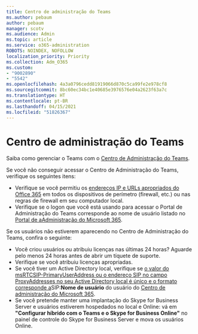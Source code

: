 ```yaml
---
title: Centro de administração do Teams
ms.author: pebaum
author: pebaum
manager: scotv
ms.audience: Admin
ms.topic: article
ms.service: o365-administration
ROBOTS: NOINDEX, NOFOLLOW
localization_priority: Priority
ms.collection: Adm_O365
ms.custom:
- "9002890"
- "5542"
ms.openlocfilehash: 4a3a0796cedd81919066d870c5ca99fe2e978cf8
ms.sourcegitcommit: 8bc60ec34bc1e40685e3976576e04a2623f63a7c
ms.translationtype: HT
ms.contentlocale: pt-BR
ms.lasthandoff: 04/15/2021
ms.locfileid: "51826367"
---
```

# <a name="teams-admin-center"></a>Centro de administração do Teams

Saiba como gerenciar o Teams com o [Centro de Administração do Teams](https://docs.microsoft.com/microsoftteams/manage-teams-skypeforbusiness-admin-center).

Se você não conseguir acessar o Centro de Administração do Teams, verifique os seguintes itens:

- Verifique se você permitiu os [endereços IP e URLs apropriados do Office 365](https://docs.microsoft.com/Office365/Enterprise/office-365-ip-web-service) em todos os dispositivos de perímetro (firewall, etc.) ou nas regras de firewall em seu computador local.
- Verifique se o logon que você está usando para acessar o Portal de Administração do Teams corresponde ao nome de usuário listado no [Portal de aAdministração do Microsoft 365](https://admin.microsoft.com/Adminportal/Home?source=applauncher#/users).

Se os usuários não estiverem aparecendo no Centro de Administração do Teams, confira o seguinte:

- Você criou usuários ou atribuiu licenças nas últimas 24 horas? Aguarde pelo menos 24 horas antes de abrir um tíquete de suporte.
- Verifique se você atribuiu licenças apropriadas.
- Se você tiver um Active Directory local, verifique se [o valor do msRTCSIP-PrimaryUserAddress ou o endereço SIP no campo ProxyAddresses no seu Active Directory local é único e o formato corresponde a](https://docs.microsoft.com/skypeforbusiness/troubleshoot/online-configuration/msrtcsip-primaryuseraddress-proxyaddaddress)SIP:**Nome de usuário** do usuário do [Centro de administração do Microsoft 365](https://admin.microsoft.com/Adminportal/Home?source=applauncher#/users). 
- Se você pretende manter uma implantação do Skype for Business Server e usuários estiverem hospedados no local e Online: vá em **"Configurar híbrido com o Teams e o Skype for Business Online"** no painel de controle do Skype for Business Server e mova os usuários Online.
